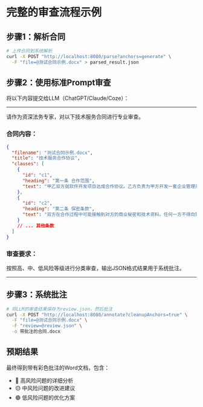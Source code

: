 # 完整的审查流程示例

## 步骤1：解析合同
```bash
# 上传合同到系统解析
curl -X POST "http://localhost:8080/parse?anchors=generate" \
  -F "file=@测试合同示例.docx" > parsed_result.json
```

## 步骤2：使用标准Prompt审查
将以下内容提交给LLM（ChatGPT/Claude/Coze）：

---

请作为资深法务专家，对以下技术服务合同进行专业审查。

### 合同内容：
```json
{
  "filename": "测试合同示例.docx",
  "title": "技术服务合作协议",
  "clauses": [
    {
      "id": "c1",
      "heading": "第一条 合作范围",
      "text": "甲乙双方就软件开发项目达成合作协议。乙方负责为甲方开发一套企业管理系统，包括但不限于用户管理、数据分析、报表生成等功能。具体技术要求详见附件一。"
    },
    {
      "id": "c2",
      "heading": "第二条 保密条款",
      "text": "双方在合作过程中可能接触到对方的商业秘密和技术资料。任何一方不得向第三方泄露相关信息。保密期限为合同终止后三年。"
    }
    // ... 其他条款
  ]
}
```

### 审查要求：
按照高、中、低风险等级进行分类审查，输出JSON格式结果用于系统批注。

---

## 步骤3：系统批注
```bash
# 将LLM的审查结果保存为review.json，然后批注
curl -X POST "http://localhost:8080/annotate?cleanupAnchors=true" \
  -F "file=@测试合同示例.docx" \
  -F "review=@review.json" \
  -o 带批注的合同.docx
```

## 预期结果
最终得到带有彩色批注的Word文档，包含：
- 🔴 高风险问题的详细分析
- 🟡 中风险问题的改进建议
- 🟢 低风险问题的优化方案